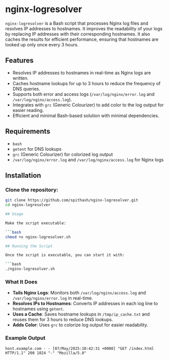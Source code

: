 # nginx-logresolver

`nginx-logresolver` is a Bash script that processes Nginx log files and resolves IP addresses to hostnames. It improves the readability of your logs by replacing IP addresses with their corresponding hostnames. It also caches the results for efficient performance, ensuring that hostnames are looked up only once every 3 hours.

## Features

- Resolves IP addresses to hostnames in real-time as Nginx logs are written.
- Caches hostname lookups for up to 3 hours to reduce the frequency of DNS queries.
- Supports both error and access logs (`/var/log/nginx/error.log` and `/var/log/nginx/access.log`).
- Integrates with `grc` (Generic Colourizer) to add color to the log output for easier reading.
- Efficient and minimal Bash-based solution with minimal dependencies.

## Requirements

- `bash`
- `getent` for DNS lookups
- `grc` (Generic Colourizer) for colorized log output
- `/var/log/nginx/error.log` and `/var/log/nginx/access.log` for Nginx logs

## Installation

### Clone the repository:

```bash
git clone https://github.com/spithash/nginx-logresolver.git
cd nginx-logresolver

## Usage

Make the script executable:

```bash
chmod +x nginx-logresolver.sh

## Running the Script

Once the script is executable, you can start it with:

```bash
./nginx-logresolver.sh
```

### What It Does

- **Tails Nginx Logs**: Monitors both `/var/log/nginx/access.log` and `/var/log/nginx/error.log` in real-time.
- **Resolves IPs to Hostnames**: Converts IP addresses in each log line to hostnames using `getent`.
- **Uses a Cache**: Saves hostname lookups in `/tmp/ip_cache.txt` and reuses them for 3 hours to reduce DNS lookups.
- **Adds Color**: Uses `grc` to colorize log output for easier readability.


### Example Output

```text
host.example.com - - [07/May/2025:10:42:31 +0000] "GET /index.html HTTP/1.1" 200 1024 "-" "Mozilla/5.0"
```


